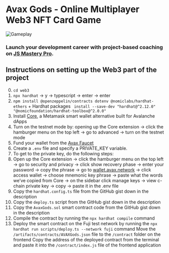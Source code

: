# Avax Gods - Online Multiplayer Web3 NFT Card Game
![Gameplay](https://i.ibb.co/4P2C08x/image.png)

### Launch your development career with project-based coaching on [JS Mastery Pro](https://www.jsmastery.pro).

## Instructions on setting up the Web3 part of the project
0. `cd web3`
1. `npx hardhat` -> y → typescript → enter → enter
2. `npm install @openzeppelin/contracts dotenv @nomiclabs/hardhat-ethers` + Hardhat packages ` install --save-dev "hardhat@^2.12.0" "@nomicfoundation/hardhat-toolbox@^2.0.0"`
3. Install [Core](https://chrome.google.com/webstore/detail/core/agoakfejjabomempkjlepdflaleeobhb), a Metamask smart wallet alternative built for Avalanche dApps
  1. Turn on the testnet mode by: opening up the Core extension -> click the hamburger menu on the top left -> go to advanced -> turn on the testnet mode
4. Fund your wallet from the [Avax Faucet](https://faucet.avax.network/)
5. Create a `.env` file and specify a PRIVATE_KEY variable.
6. To get to the private key, do the following steps:
  1. Open up the Core extension -> click the hamburger menu on the top left -> go to security and privacy -> click show recovery phase -> enter your password -> copy the phrase -> go to [wallet.avax.network](https://wallet.avax.network/) -> click access wallet -> choose mnemonic key phrase -> paste what the words we’ve copied from Core -> on the sidebar click manage keys -> view c-chain private key -> copy -> paste it in the .env file
7. Copy the `hardhat.config.ts` file from the GitHub gist down in the description
8. Copy the `deploy.ts` script from the GitHub gist down in the description
9. Copy the `AvaxGods.sol` smart contract code from the GitHub gist down in the description
10. Compile the contract by running the `npx hardhat compile` command
11. Deploy the smart contract on the Fuji test network by running the `npx hardhat run scripts/deploy.ts --network fuji` command
  Move the `/artifacts/contracts/AVAXGods.json` file to the `/contract` folder on the frontend
  Copy the address of the deployed contract from the terminal and paste it into the `/contract/index.js` file of the frontend application
